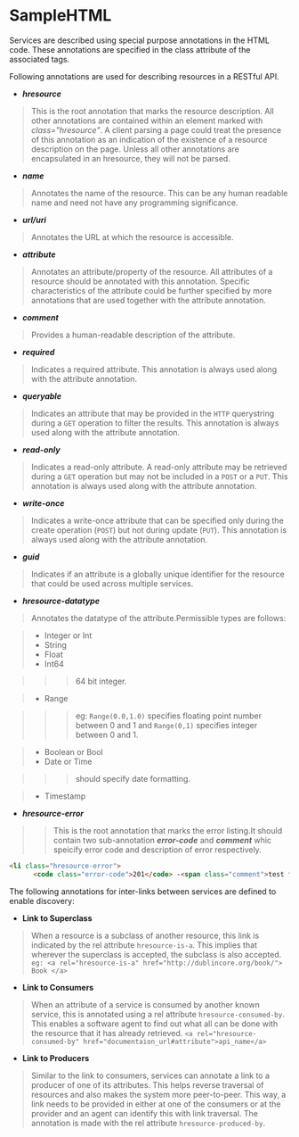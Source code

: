 SampleHTML
==========

Services are described using special purpose annotations in the HTML code. These annotations are specified in the
class attribute of the associated tags. 

Following annotations are used for describing resources in a RESTful API.


* **_hresource_**
> This is the root annotation that marks the resource description. All other annotations are contained within an element marked with _class="hresource"_. A client parsing a page could treat the presence of this annotation as an indication of the existence of a resource description on the page. Unless all other annotations are encapsulated in an hresource, they will not be parsed.

* **_name_**
> Annotates the name of the resource. This can be any human readable name and need not have any programming significance.

* **_url/uri_**
> Annotates the URL at which the resource is accessible.

* **_attribute_**
> Annotates an attribute/property of the resource. All attributes of a resource should be annotated with this annotation. Specific characteristics of the attribute could be further specified by more annotations that are used together with the attribute annotation. 

* **_comment_**
> Provides a human-readable description of the attribute.

* **_required_**
> Indicates a required attribute. This annotation is always used along with the attribute annotation. 

* **_queryable_**
> Indicates an attribute that may be provided in the `HTTP` querystring during a  `GET` operation to filter the results. This annotation is always used along with the attribute annotation. 

* **_read-only_**
> Indicates a read-only attribute. A read-only attribute may be retrieved during a  `GET`  operation but may not be included in a `POST` or a `PUT`. This annotation is always used along with the attribute annotation. 

* **_write-once_**
> Indicates a write-once attribute that can be specified only during the create operation (`POST`) but not during update (`PUT`). This annotation is always used along with the attribute annotation. 

* **_guid_**
> Indicates if an attribute is a globally unique identifier for the resource that could be used across multiple services.

* **_hresource-datatype_**
> Annotates the datatype  of the attribute.Permissible types are follows:

> * Integer or Int 
> * String
> * Float
> * Int64

>>> 64 bit integer. 

> * Range

>>> eg: ` Range(0.0,1.0) ` specifies floating point number between 0 and 1 and ` Range(0,1) ` specifies integer between 0 and 1.

> * Boolean or Bool
> * Date or Time

>>> should specify date formatting.

> * Timestamp

* **_hresource-error_**

>> This is the root annotation that marks the error listing.It should contain two sub-annotation **_error-code_** and **_comment_** whic speicify error code and description of error respectively.

~~~~HTML
<li class="hresource-error">
      <code class="error-code">201</code> -<span class="comment">test failed</span>
~~~~ 



The following annotations for inter-links between services are defined to enable discovery: 

* **Link to Superclass**
> When a resource is a subclass of another resource, this link is indicated by the rel attribute `hresource-is-a`. This implies that wherever the superclass is accepted, the subclass is also accepted. 
`eg: <a rel="hresource-is-a" href="http://dublincore.org/book/"> Book </a>` 

* **Link to Consumers**
> When an attribute of a service is consumed by another known service, this is annotated using a rel attribute `hresource-consumed-by`. This enables a software agent to find out what all can be done with the resource that it has already retrieved. `<a rel="hresource-consumed-by" href="documentaion_url#attribute">api_name</a>`

* **Link to Producers**
> Similar to the link to consumers, services can annotate a link to a producer of one of its attributes. This 
helps reverse traversal of resources and also  makes the system more peer-to-peer. This way, a link needs
to be provided in either at one of the consumers or at the provider and an agent can identify this with link 
traversal. The annotation is made with the rel attribute `hresource-produced-by`.


